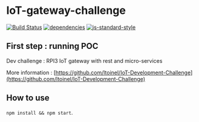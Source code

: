 # IoT-gateway-challenge
[![Build Status](https://travis-ci.org/BaptisteGauduchon/IoT-gateway-challenge.svg?branch=master)](https://travis-ci.org/BaptisteGauduchon/IoT-gateway-challenge) [![dependencies](https://david-dm.org/bgauduch/IoT-gateway-challenge-step-1.svg)](https://david-dm.org/bgauduch/IoT-gateway-challenge-step-1.svg) [![js-standard-style](https://img.shields.io/badge/code%20style-standard-brightgreen.svg)](http://standardjs.com/)

## First step : running POC
Dev challenge : RPI3 IoT gateway with rest and micro-services

More information : [https://github.com/ltoinel/IoT-Development-Challenge](https://github.com/ltoinel/IoT-Development-Challenge)

## How to use
`npm install && npm start`.
